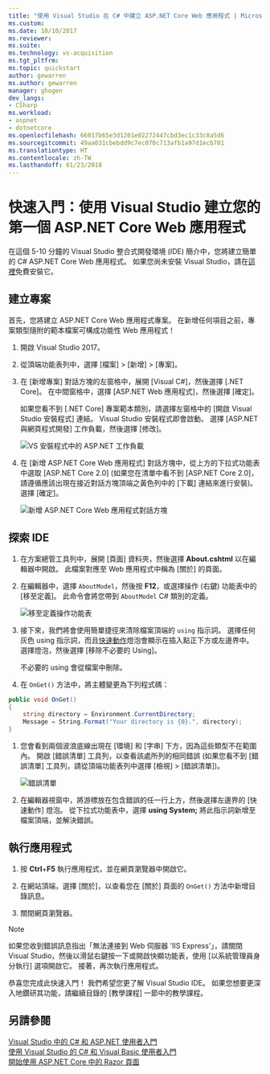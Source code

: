 ```yaml
---
title: "使用 Visual Studio 在 C# 中建立 ASP.NET Core Web 應用程式 | Microsoft Docs"
ms.custom: 
ms.date: 10/10/2017
ms.reviewer: 
ms.suite: 
ms.technology: vs-acquisition
ms.tgt_pltfrm: 
ms.topic: quickstart
author: gewarren
ms.author: gewarren
manager: ghogen
dev_langs:
- CSharp
ms.workload:
- aspnet
- dotnetcore
ms.openlocfilehash: 66017b65e3d1201e02272447cbd3ec1c33c8a5d6
ms.sourcegitcommit: 49aa031cbebdd9c7ec070c713afb1a97d1ecb701
ms.translationtype: HT
ms.contentlocale: zh-TW
ms.lasthandoff: 01/23/2018
---
```

# <a name="quickstart-use-visual-studio-to-create-your-first-aspnet-core-web-app"></a>快速入門：使用 Visual Studio 建立您的第一個 ASP.NET Core Web 應用程式

在這個 5-10 分鐘的 Visual Studio 整合式開發環境 (IDE) 簡介中，您將建立簡單的 C# ASP.NET Core Web 應用程式。 如果您尚未安裝 Visual Studio，請在[這裡](http://www.visualstudio.com)免費安裝它。

## <a name="create-a-project"></a>建立專案

首先，您將建立 ASP.NET Core Web 應用程式專案。 在新增任何項目之前，專案類型隨附的範本檔案可構成功能性 Web 應用程式！

1. 開啟 Visual Studio 2017。

1. 從頂端功能表列中，選擇 [檔案] > [新增] > [專案]。

1. 在 [新增專案] 對話方塊的左窗格中，展開 [Visual C#]，然後選擇 [.NET Core]。 在中間窗格中，選擇 [ASP.NET Web 應用程式]，然後選擇 [確定]。

     如果您看不到 [.NET Core] 專案範本類別，請選擇左窗格中的 [開啟 Visual Studio 安裝程式] 連結。 Visual Studio 安裝程式即會啟動。 選擇 [ASP.NET 與網頁程式開發] 工作負載，然後選擇 [修改]。

     ![VS 安裝程式中的 ASP.NET 工作負載](../ide/media/quickstart-aspnet-workload.png)

1. 在 [新增 ASP.NET Core Web 應用程式] 對話方塊中，從上方的下拉式功能表中選取 [ASP.NET Core 2.0]  (如果您在清單中看不到 [ASP.NET Core 2.0]，請遵循應該出現在接近對話方塊頂端之黃色列中的 [下載] 連結來進行安裝)。選擇 [確定]。

   ![新增 ASP.NET Core Web 應用程式對話方塊](../ide/media/quickstart-aspnet-core20.png)

## <a name="explore-the-ide"></a>探索 IDE

1. 在方案總管工具列中，展開 [頁面] 資料夾，然後選擇 **About.cshtml** 以在編輯器中開啟。 此檔案對應至 Web 應用程式中稱為 [關於] 的頁面。

1. 在編輯器中，選擇 `AboutModel`，然後按 **F12**，或選擇操作 (右鍵) 功能表中的 [移至定義]。 此命令會將您帶到 `AboutModel` C# 類別的定義。

   ![移至定義操作功能表](../ide/media/quickstart-aspnet-gotodefinition.png)

1. 接下來，我們將會使用簡單捷徑來清除檔案頂端的 `using` 指示詞。 選擇任何灰色 using 指示詞，而且[快速動作](../ide/quick-actions.md)燈泡會顯示在插入點正下方或左邊界中。 選擇燈泡，然後選擇 [移除不必要的 Using]。

     不必要的 using 會從檔案中刪除。

1. 在 `OnGet()` 方法中，將主體變更為下列程式碼：

 ```csharp
 public void OnGet()
 {
     string directory = Environment.CurrentDirectory;
     Message = String.Format("Your directory is {0}.", directory);
 }
 ```

1. 您會看到兩個波浪底線出現在 [環境] 和 [字串] 下方，因為這些類型不在範圍內。 開啟 [錯誤清單] 工具列，以查看該處所列的相同錯誤  (如果您看不到 [錯誤清單] 工具列，請從頂端功能表列中選擇 [檢視] > [錯誤清單])。

   ![錯誤清單](../ide/media/quickstart-aspnet-errorlist.png)

1. 在編輯器視窗中，將游標放在包含錯誤的任一行上方，然後選擇左邊界的 [快速動作] 燈泡。 從下拉式功能表中，選擇 **using System;** 將此指示詞新增至檔案頂端，並解決錯誤。

## <a name="run-the-application"></a>執行應用程式

1. 按 **Ctrl**+**F5** 執行應用程式，並在網頁瀏覽器中開啟它。

1. 在網站頂端，選擇 [關於]，以查看您在 [關於] 頁面的 `OnGet()` 方法中新增目錄訊息。

1. 關閉網頁瀏覽器。

> [!NOTE]
> 如果您收到錯誤訊息指出「無法連接到 Web 伺服器 'IIS Express'」，請關閉 Visual Studio，然後以滑鼠右鍵按一下或開啟快顯功能表，使用 [以系統管理員身分執行] 選項開啟它。 接著，再次執行應用程式。

恭喜您完成此快速入門！ 我們希望您更了解 Visual Studio IDE。 如果您想要更深入地鑽研其功能，請繼續目錄的 [教學課程] 一節中的教學課程。

## <a name="see-also"></a>另請參閱

[Visual Studio 中的 C# 和 ASP.NET 使用者入門](tutorial-csharp-aspnet-core.md)  
[使用 Visual Studio 的 C# 和 Visual Basic 使用者入門](getting-started-with-visual-csharp-and-visual-basic.md)  
[開始使用 ASP.NET Core 中的 Razor 頁面](/aspnet/core/tutorials/razor-pages/razor-pages-start)